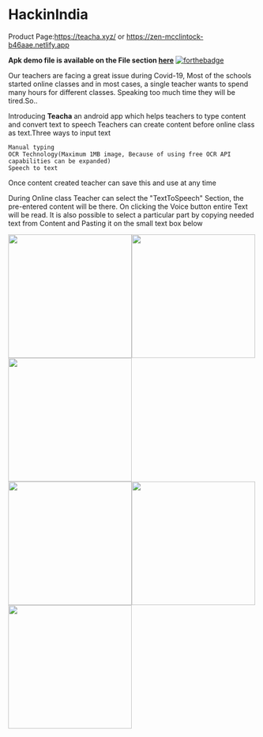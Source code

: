 # HackinIndia
Product Page:https://teacha.xyz/
or https://zen-mcclintock-b46aae.netlify.app

<b>Apk demo file is available on the File section <a href="https://github.com/dontech09/hackinindia/find/master">here</a></b>
[![forthebadge](https://forthebadge.com/images/badges/built-with-love.svg)](https://forthebadge.com)

Our teachers are facing a great issue during Covid-19, Most of the schools started online classes and in most cases, a single teacher wants to spend many hours for different classes. Speaking too much time they will be tired.So.. 

Introducing <b>Teacha</b> an android app which helps teachers to type content and convert text to speech
Teachers can create content before online class as text.Three ways to input text

    Manual typing
    OCR Technology(Maximum 1MB image, Because of using free OCR API capabilities can be expanded)
    Speech to text


Once content created teacher can save this and use at any time

During Online class Teacher can select the "TextToSpeech" Section, the pre-entered content will be there. On clicking the Voice button entire Text will be read. It is also possible to select a particular part by copying needed text from Content and Pasting it on the small text box below
<p><img src="https://teacha.xyz/images/1.png" width="250" alt="" /><img src="https://teacha.xyz/images/2.png" width="250" alt="" /><img src="https://teacha.xyz/images/3.png" width="250" alt="" /><br><img src="https://teacha.xyz/images/4.png" width="250" alt="" /><img src="https://teacha.xyz/images/5.png" width="250" alt="" /><img src="https://teacha.xyz/images/6.png" width="250" alt="" /></p>
